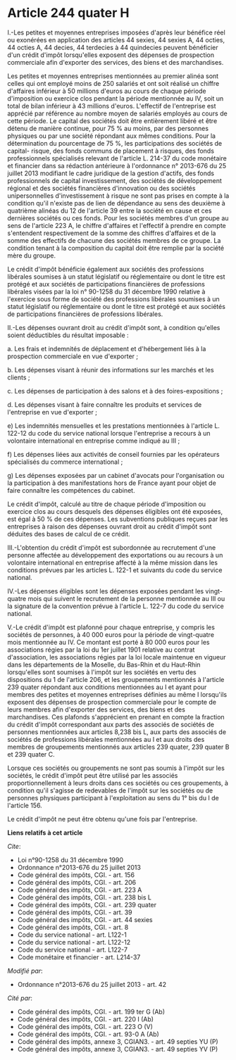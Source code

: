 # Article 244 quater H

I.-Les petites et moyennes entreprises imposées d'après leur bénéfice réel ou exonérées en application des articles 44
sexies, 44 sexies A, 44 octies, 44 octies A, 44 decies, 44 terdecies à 44 quindecies peuvent bénéficier d'un crédit d'impôt
lorsqu'elles exposent des dépenses de prospection commerciale afin d'exporter des services, des biens et des marchandises. 

Les petites et moyennes entreprises mentionnées au premier alinéa sont celles qui ont employé moins de 250 salariés et ont
soit réalisé un chiffre d'affaires inférieur à 50 millions d'euros au cours de chaque période d'imposition ou exercice clos
pendant la période mentionnée au IV, soit un total de bilan inférieur à 43 millions d'euros. L'effectif de l'entreprise est
apprécié par référence au nombre moyen de salariés employés au cours de cette période. Le capital des sociétés doit être
entièrement libéré et être détenu de manière continue, pour 75 % au moins, par des personnes physiques ou par une société
répondant aux mêmes conditions. Pour la détermination du pourcentage de 75 %, les participations des sociétés de capital-
risque, des fonds communs de placement à risques, des fonds professionnels spécialisés relevant de l'article L. 214-37 du
code monétaire et financier dans sa rédaction antérieure à l'ordonnance n° 2013-676 du 25 juillet 2013 modifiant le cadre
juridique de la gestion d'actifs, des fonds professionnels de capital investissement, des sociétés de développement régional
et des sociétés financières d'innovation ou des sociétés unipersonnelles d'investissement à risque ne sont pas prises en
compte à la condition qu'il n'existe pas de lien de dépendance au sens des deuxième à quatrième alinéas du 12 de l'article 39
entre la société en cause et ces dernières sociétés ou ces fonds. Pour les sociétés membres d'un groupe au sens de l'article
223 A, le chiffre d'affaires et l'effectif à prendre en compte s'entendent respectivement de la somme des chiffres d'affaires
et de la somme des effectifs de chacune des sociétés membres de ce groupe. La condition tenant à la composition du capital
doit être remplie par la société mère du groupe. 

Le crédit d'impôt bénéficie également aux sociétés des professions libérales soumises à un statut législatif ou réglementaire
ou dont le titre est protégé et aux sociétés de participations financières de professions libérales visées par la loi n°
90-1258 du 31 décembre 1990 relative à l'exercice sous forme de société des professions libérales soumises à un statut
législatif ou réglementaire ou dont le titre est protégé et aux sociétés de participations financières de professions
libérales. 

II.-Les dépenses ouvrant droit au crédit d'impôt sont, à condition qu'elles soient déductibles du résultat imposable : 

a. Les frais et indemnités de déplacement et d'hébergement liés à la prospection commerciale en vue d'exporter ; 

b. Les dépenses visant à réunir des informations sur les marchés et les clients ; 

c. Les dépenses de participation à des salons et à des foires-expositions ; 

d. Les dépenses visant à faire connaître les produits et services de l'entreprise en vue d'exporter ; 

e) Les indemnités mensuelles et les prestations mentionnées à l'article L. 122-12 du code du service national lorsque
l'entreprise a recours à un volontaire international en entreprise comme indiqué au III ; 

f) Les dépenses liées aux activités de conseil fournies par les opérateurs spécialisés du commerce international ; 

g) Les dépenses exposées par un cabinet d'avocats pour l'organisation ou la participation à des manifestations hors de France
ayant pour objet de faire connaître les compétences du cabinet. 

Le crédit d'impôt, calculé au titre de chaque période d'imposition ou exercice clos au cours desquels des dépenses éligibles
ont été exposées, est égal à 50 % de ces dépenses. Les subventions publiques reçues par les entreprises à raison des dépenses
ouvrant droit au crédit d'impôt sont déduites des bases de calcul de ce crédit. 

III.-L'obtention du crédit d'impôt est subordonnée au recrutement d'une personne affectée au développement des exportations
ou au recours à un volontaire international en entreprise affecté à la même mission dans les conditions prévues par les
articles L. 122-1 et suivants du code du service national. 

IV.-Les dépenses éligibles sont les dépenses exposées pendant les vingt-quatre mois qui suivent le recrutement de la personne
mentionnée au III ou la signature de la convention prévue à l'article L. 122-7 du code du service national. 

V.-Le crédit d'impôt est plafonné pour chaque entreprise, y compris les sociétés de personnes, à 40 000 euros pour la période
de vingt-quatre mois mentionnée au IV. Ce montant est porté à 80 000 euros pour les associations régies par la loi du 1er
juillet 1901 relative au contrat d'association, les associations régies par la loi locale maintenue en vigueur dans les
départements de la Moselle, du Bas-Rhin et du Haut-Rhin lorsqu'elles sont soumises à l'impôt sur les sociétés en vertu des
dispositions du 1 de l'article 206, et les groupements mentionnés à l'article 239 quater répondant aux conditions mentionnées
au I et ayant pour membres des petites et moyennes entreprises définies au même I lorsqu'ils exposent des dépenses de
prospection commerciale pour le compte de leurs membres afin d'exporter des services, des biens et des marchandises. Ces
plafonds s'apprécient en prenant en compte la fraction du crédit d'impôt correspondant aux parts des associés de sociétés de
personnes mentionnées aux articles 8,238 bis L, aux parts des associés de sociétés de professions libérales mentionnées au I
et aux droits des membres de groupements mentionnés aux articles 239 quater, 239 quater B et 239 quater C. 

Lorsque ces sociétés ou groupements ne sont pas soumis à l'impôt sur les sociétés, le crédit d'impôt peut être utilisé par
les associés proportionnellement à leurs droits dans ces sociétés ou ces groupements, à condition qu'il s'agisse de
redevables de l'impôt sur les sociétés ou de personnes physiques participant à l'exploitation au sens du 1° bis du I de
l'article 156. 

Le crédit d'impôt ne peut être obtenu qu'une fois par l'entreprise.

**Liens relatifs à cet article**

_Cite_:

  - Loi n°90-1258 du 31 décembre 1990
  - Ordonnance n°2013-676 du 25 juillet 2013
  - Code général des impôts, CGI. - art. 156
  - Code général des impôts, CGI. - art. 206
  - Code général des impôts, CGI. - art. 223 A
  - Code général des impôts, CGI. - art. 238 bis L
  - Code général des impôts, CGI. - art. 239 quater
  - Code général des impôts, CGI. - art. 39
  - Code général des impôts, CGI. - art. 44 sexies
  - Code général des impôts, CGI. - art. 8
  - Code du service national - art. L122-1
  - Code du service national - art. L122-12
  - Code du service national - art. L122-7
  - Code monétaire et financier - art. L214-37

_Modifié par_:

  - Ordonnance n°2013-676 du 25 juillet 2013 - art. 42

_Cité par_:

  - Code général des impôts, CGI. - art. 199 ter G (Ab)
  - Code général des impôts, CGI. - art. 220 I (Ab)
  - Code général des impôts, CGI. - art. 223 O (V)
  - Code général des impôts, CGI. - art. 93-0 A (Ab)
  - Code général des impôts, annexe 3, CGIAN3. - art. 49 septies YU (P)
  - Code général des impôts, annexe 3, CGIAN3. - art. 49 septies YV (P)

